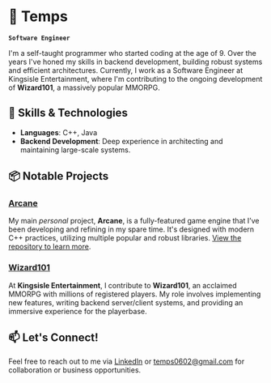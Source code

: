 # 🚀 Temps

**`Software Engineer`**

I'm a self-taught programmer who started coding at the age of 9. Over the years I've honed my skills in backend development, building robust systems and efficient architectures. Currently, I work as a Software Engineer at Kingsisle Entertainment, where I'm contributing to the ongoing development of **Wizard101**, a massively popular MMORPG.

## 🔧 Skills & Technologies
- **Languages**: C++, Java
- **Backend Development**: Deep experience in architecting and maintaining large-scale systems.

## 📦 Notable Projects
### [**Arcane**](https://github.com/T3mps/Arcane)
My main _personal_ project, **Arcane**, is a fully-featured game engine that I’ve been developing and refining in my spare time. It's designed with modern C++ practices, utilizing multiple popular and robust libraries. [View the repository to learn more](https://github.com/T3mps/Arcane).

### [**Wizard101**](https://www.wizard101.com/game)
At **Kingsisle Entertainment**, I contribute to **Wizard101**, an acclaimed MMORPG with millions of registered players. My role involves implementing new features, writing backend server/client systems, and providing an immersive experience for the playerbase.

## 📫 Let's Connect!
Feel free to reach out to me via [LinkedIn](www.linkedin.com/in/ethan-temprovich-631a34228) or [temps0602@gmail.com]() for collaboration or business opportunities.
